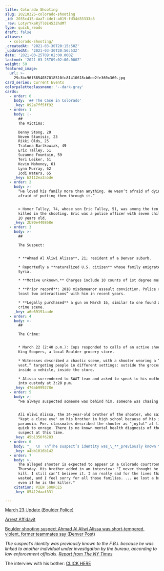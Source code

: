 ```yaml
---
title: Colorado Shooting
slug: 20210325-colorado-shooting
_id: 2035c415-4aa7-4de1-a019-fd34d83333c8
_rev: LotyrYkaRjTl0E4532hdMT
type: quick_reads
draft: false
aliases:
  - colorado-shooting/
_createdAt: '2021-03-30T20:15:50Z'
_updatedAt: '2021-03-30T20:56:53Z'
date: '2021-03-25T09:02:00.000Z'
lastmod: '2021-03-25T09:02:00.000Z'
weight: 50
featured_image:
  url: >-
    29c3bc96f5854037018510fc81410618cb6ee2fe360x360.jpg
card_series: Current Events
colorpaletteclassname: '--dark-gray'
cards:
  - order: 0
    body: '## The Case in Colorado'
    _key: 892a7ff5ff92
  - order: 1
    body: |-
      ##   
      The Victims:

      Denny Stong, 20  
      Neven Stanisic, 23  
      Rikki Olds, 25  
      Tralona Bartkowiak, 49  
      Eric Talley, 51  
      Suzanne Fountain, 59  
      Teri Leiker, 51  
      Kevin Mahoney, 61  
      Lynn Murray, 62  
      Jodi Waters, 65
    _key: b2112ea3abde
  - order: 2
    body: >-
      “He loved his family more than anything. He wasn’t afraid of dying. He was
      afraid of putting them through it.”


      > Homer Talley, 74, whose son Eric Talley, 51, was among the ten victims
      killed in the shooting. Eric was a police officer with seven children, 7 -
      20 years old.
    _key: 2b80e440868e
  - order: 3
    body: >-
      ##   

      The Suspect:


      * **Ahmad Al Aliwi Alissa**, 21; resident of a Denver suburb.

      * Reportedly a **naturalized U.S. citizen** whose family emigrated from
      Syria.

      * **Motive unknown.** Charges include 10 counts of 1st degree murder.

      * **Prior record**: 2018 misdemeanor assault conviction. Police report “at
      least two interactions” with him in recent years.

      * **Legally purchased** a gun on March 16, similar to one found at the
      crime scene.
    _key: a6e69191aade
  - order: 4
    body: >-
      ##   

      The Crime:


      * March 22 (2:40 p.m.): Cops responded to calls of an active shooter at
      King Soopers, a local Boulder grocery store.

      * Witnesses described a chaotic scene, with a shooter wearing a “tactical
      vest,” targeting people in different settings: outside the grocery store,
      inside a vehicle, inside the store.

      * Alissa surrendered to SWAT team and asked to speak to his mother. Taken
      into custody at 3:28 p.m.
    _key: 476ab999278e
  - order: 5
    body: >-
      “He always suspected someone was behind him, someone was chasing him.”


      Ali Aliwi Alissa, the 34-year-old brother of the shooter, who said he
      "kept a close eye" on his brother in high school because of his increasing
      paranoia. Fmr. classmates described the shooter as "joyful" at times, but
      quick to enrage. There is no known mental health diagnosis of the shooting
      suspect at this time.
    _key: 45b1356f6283
  - order: 6
    body: "_  \n  \n“The suspect’s identity was_\_**_previously known to the F.B.I._**\__because he was linked to another individual under investigation by the bureau, according to law enforcement officials.”_\n\nThe New York Times. The shooter was known to local law enforcement; this report suggests he was also known to federal authorities, raising questions about why and to what extent. How this figures into the investigation is TBD."
    _key: a4bb1016b142
  - order: 7
    body: >-
      The alleged shooter is expected to appear in a Colorado courtroom on
      Thursday. His brother added in an interview: "I never thought he would
      kill. I still can't believe it. I am really sad for the lives that he
      wasted, and I feel sorry for all those families. ... We lost a brother
      even if he is the killer."
    citation: VIEW SOURCES
    _key: 85412daaf831

---
```

[March 23 Update (Boulder Police)](http://boulder%20shooting%20update%20march%2023%2C%208:30%20A.M./)

[Arrest Affidavit](https://npr.brightspotcdn.com/9a/5e/c30c57fd49a1a94d0820d1ae1278/affidavit-for-arrest-warrant-alissa-redacted.pdf)

[Boulder shooting suspect Ahmad Al Aliwi Alissa was short-tempered, violent, former teammates say (Denver Post)](https://www.denverpost.com/2021/03/23/boulder-shooting-suspect-ahmad-al-aliwi-alissa/)

_The suspect’s identity was previously known to the F.B.I. because he was linked to another individual under investigation by the bureau, according to law enforcement officials._ [_Report from The NY Times_](https://www.nytimes.com/live/2021/03/23/us/boulder-colorado-shooting)

The interview with his bother: [CLICK HERE](https://www.cnn.com/2021/03/23/us/boulder-colorado-shooting-suspect/index.html)